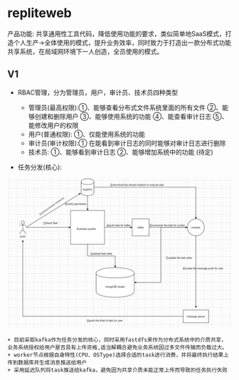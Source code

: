 # repliteweb

产品功能: 共享通用性工具代码，降低使用功能的要求，类似简单地SaaS模式，打造个人生产->全体使用的模式，提升业务效率，同时致力于打造出一款分布式功能共享系统，在局域网环境下一人创造，全员使用的模式。


## V1

+ RBAC管理，分为管理员，用户，审计员、技术员四种类型
    + 管理员(最高权限):①、能够查看分布式文件系统里面的所有文件 ②、能够创建和删除用户 ③、能够使用系统的功能 ④、能查看审计日志 ⑤、能修改用户的权限
    + 用户(普通权限): ①、仅能使用系统的功能
    + 审计员(审计权限):① 在能看到审计日志的同时能够对审计日志进行删除
    + 技术员: ①、能够看到审计日志 ②、能够增加系统中的功能 (待定)

+ 任务分发(核心):

![](design/core.png)

    + 目前采取kafka作为任务分发的核心，同时采用fastdfs来作为分布式系统中的介质共享，业务系统授权给用户是否具有上传资格,适当解耦合避免业务系统因过多文件传输而负载过大。
    + worker节点根据自身特性(CPU、OSType)选择合适的task进行消费，并将最终执行结果上传到数据库并生成消息推送给用户
    + 采用延迟队列将task推送给kafka，避免因为共享介质未能正常上传而导致的任务执行失败

